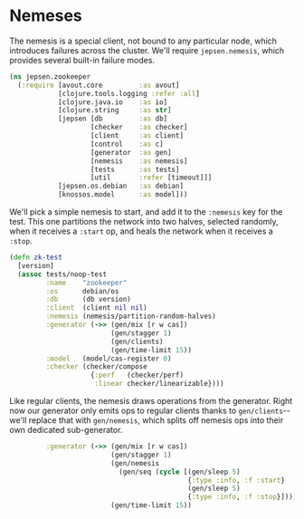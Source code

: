 # Nemeses

The nemesis is a special client, not bound to any particular node, which
introduces failures across the cluster. We'll require `jepsen.nemesis`, which
provides several built-in failure modes.

```clj
(ns jepsen.zookeeper
  (:require [avout.core         :as avout]
            [clojure.tools.logging :refer :all]
            [clojure.java.io    :as io]
            [clojure.string     :as str]
            [jepsen [db         :as db]
                    [checker    :as checker]
                    [client     :as client]
                    [control    :as c]
                    [generator  :as gen]
                    [nemesis    :as nemesis]
                    [tests      :as tests]
                    [util       :refer [timeout]]]
            [jepsen.os.debian   :as debian]
            [knossos.model      :as model]))
```

We'll pick a simple nemesis to start, and add it to the `:nemesis` key for the
test. This one partitions the network into two halves, selected randomly, when
it receives a `:start` op, and heals the network when it receives a `:stop`.

```clj
(defn zk-test
  [version]
  (assoc tests/noop-test
         :name    "zookeeper"
         :os      debian/os
         :db      (db version)
         :client  (client nil nil)
         :nemesis (nemesis/partition-random-halves)
         :generator (->> (gen/mix [r w cas])
                         (gen/stagger 1)
                         (gen/clients)
                         (gen/time-limit 15))
         :model   (model/cas-register 0)
         :checker (checker/compose
                    {:perf   (checker/perf)
                     :linear checker/linearizable})))
```

Like regular clients, the nemesis draws operations from the generator. Right
now our generator only emits ops to regular clients thanks to
`gen/clients`--we'll replace that with `gen/nemesis`, which splits off nemesis
ops into their own dedicated sub-generator.

```clj
         :generator (->> (gen/mix [r w cas])
                         (gen/stagger 1)
                         (gen/nemesis
                           (gen/seq (cycle [(gen/sleep 5)
                                            {:type :info, :f :start}
                                            (gen/sleep 5)
                                            {:type :info, :f :stop}])))
                         (gen/time-limit 15))
```
